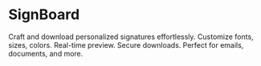 # SignBoard
Craft and download personalized signatures effortlessly. Customize fonts, sizes, colors. Real-time preview. Secure downloads. Perfect for emails, documents, and more.
